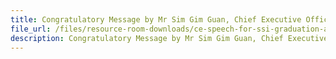 ```yaml
---
title: Congratulatory Message by Mr Sim Gim Guan, Chief Executive Officer, National Council of Social Service (NCSS) at the SSI Graduation and Awards Ceremony 2016
file_url: /files/resource-room-downloads/ce-speech-for-ssi-graduation-and-awards-ceremony-2016_final.pdf
description: Congratulatory Message by Mr Sim Gim Guan, Chief Executive Officer, National Council of Social Service (NCSS) at the SSI Graduation and Awards Ceremony 2016.
---
```

